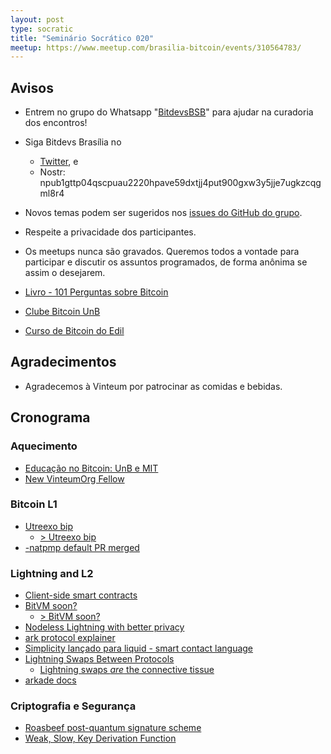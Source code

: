 ```yaml
---
layout: post
type: socratic
title: "Seminário Socrático 020"
meetup: https://www.meetup.com/brasilia-bitcoin/events/310564783/
---
```


## Avisos

* Entrem no grupo do Whatsapp "[BitdevsBSB](https://chat.whatsapp.com/KxuGyYu4TZy94KcA1yXCzi)" para ajudar na curadoria dos encontros!
* Siga Bitdevs Brasília no 
    * [Twitter](https://twitter.com/BitDevsBSB), e 
    * Nostr: npub1gttp04qscpuau2220hpave59dxtjj4put900gxw3y5jje7ugkzcqgml8r4

* Novos temas podem ser sugeridos nos [issues do GitHub do grupo](https://github.com/BitDevsBSB/BitDevsBSB/issues).
* Respeite a privacidade dos participantes.
* Os meetups nunca são gravados. Queremos todos a vontade para participar e discutir os assuntos programados, de forma anônima se assim o desejarem.
* [Livro - 101 Perguntas sobre Bitcoin](https://bitcoin101.site)
* [Clube Bitcoin UnB](https://x.com/ClubeBitcoinUnB)
* [Curso de Bitcoin do Edil](https://www.youtube.com/watch?v=gCgdCgyHFqw&list=PLfdR3_dt2rbexb-ohbaLLzAuNAp7Ypt8u)

## Agradecimentos

* Agradecemos à Vinteum por patrocinar as comidas e bebidas.

## Cronograma

### Aquecimento
* [Educação no Bitcoin: UnB e MIT](https://www.dci.mit.edu/dci-news/new-research-network)
* [New VinteumOrg Fellow](https://x.com/Vinteum_org/status/1951324300113232069)

### Bitcoin L1
* [Utreexo bip](https://github.com/bitcoin/bips/pull/1923)
    * [> Utreexo bip](https://x.com/lucasdcf/status/1950361436405862770)
* [-natpmp default PR merged](https://github.com/bitcoin/bitcoin/pull/33004/files)

### Lightning and L2
* [Client-side smart contracts](https://github.com/RGB-WG/yellowpaper/blob/master/rgb-yellowpaper.pdf)
* [BitVM soon?](https://x.com/AlpenLabs/status/1952363933136031926)
    * [> BitVM soon?](https://x.com/AlpenLabs/status/1950561245205287405)
* [Nodeless Lightning with better privacy](https://x.com/lukechilds/status/1861717239839461393)
* [ark protocol explainer](https://docs.arklabs.xyz/ark/)
* [Simplicity lançado para liquid - smart contact language](https://x.com/Blockstream/status/1950952316766425438)
* [Lightning Swaps Between Protocols](https://x.com/ArkLabsHQ/status/1955617205967782203)
    * [Lightning swaps *are* the connective tissue](https://insider.btcpp.dev/p/lightning-swaps-are-the-connective)
* [arkade docs](https://docs.arkadeos.com/)

### Criptografia e Segurança
* [Roasbeef post-quantum signature scheme](https://insider.btcpp.dev/p/sphincs)
* [Weak, Slow, Key Derivation Function](https://github.com/douglaz/wskdf)


